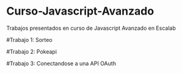 # Curso-Javascript-Avanzado
 Trabajos presentados en curso de Javascript Avanzado en Escalab
 
#Trabajo 1: Sorteo

#Trabajo 2: Pokeapi

#Trabajo 3: Conectandose a una API OAuth
